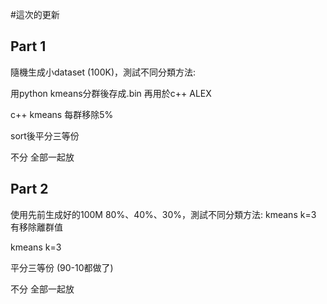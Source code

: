#這次的更新
## Part 1
隨機生成小dataset (100K)，測試不同分類方法:

  用python kmeans分群後存成.bin 再用於c++ ALEX
  
  c++ kmeans 每群移除5%
  
  sort後平分三等份
  
  不分 全部一起放 
  
  
## Part 2
使用先前生成好的100M 80%、40%、30%，測試不同分類方法:
  kmeans k=3 有移除離群值

  kmeans k=3

  平分三等份 (90-10都做了)

  不分 全部一起放 
